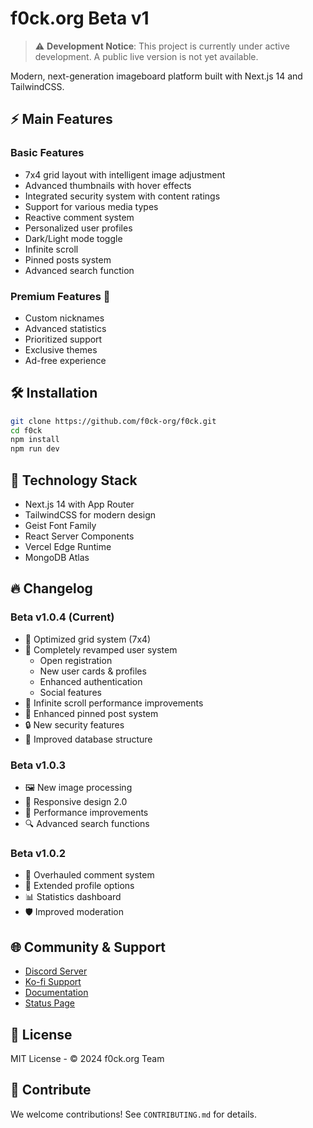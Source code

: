 # f0ck.org Beta v1

> ⚠️ **Development Notice**: This project is currently under active development. A public live version is not yet available.

Modern, next-generation imageboard platform built with Next.js 14 and TailwindCSS.

## ⚡ Main Features

### Basic Features
- 7x4 grid layout with intelligent image adjustment
- Advanced thumbnails with hover effects
- Integrated security system with content ratings
- Support for various media types
- Reactive comment system
- Personalized user profiles
- Dark/Light mode toggle
- Infinite scroll
- Pinned posts system
- Advanced search function

### Premium Features 💎
- Custom nicknames
- Advanced statistics
- Prioritized support
- Exclusive themes
- Ad-free experience

## 🛠️ Installation

```bash
git clone https://github.com/f0ck-org/f0ck.git
cd f0ck
npm install
npm run dev
```

## 🔧 Technology Stack
- Next.js 14 with App Router
- TailwindCSS for modern design
- Geist Font Family
- React Server Components
- Vercel Edge Runtime
- MongoDB Atlas

## 🔥 Changelog

### Beta v1.0.4 (Current)
- 🎨 Optimized grid system (7x4)
- 👤 Completely revamped user system
  - Open registration
  - New user cards & profiles
  - Enhanced authentication
  - Social features
- 🔄 Infinite scroll performance improvements
- 🎯 Enhanced pinned post system
- 🔒 New security features
- 💾 Improved database structure

### Beta v1.0.3
- 🖼️ New image processing
- 📱 Responsive design 2.0
- 🚀 Performance improvements
- 🔍 Advanced search functions

### Beta v1.0.2
- 💬 Overhauled comment system
- 👤 Extended profile options
- 📊 Statistics dashboard
- 🛡️ Improved moderation

## 🌐 Community & Support
- [Discord Server](https://discord.gg/SmWpwGnyrU)
- [Ko-fi Support](https://ko-fi.com/f0ck_org)
- [Documentation](https://docs.f0ck.org)
- [Status Page](https://status.f0ck.org)

## 📜 License
MIT License - © 2024 f0ck.org Team

## 🤝 Contribute
We welcome contributions! See `CONTRIBUTING.md` for details.
